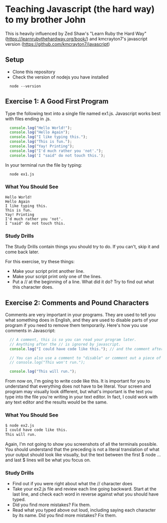 # Teaching Javascript (the hard way) to my brother John

This is heavily influenced by Zed Shaw's "Learn Ruby the Hard Way" (https://learnrubythehardway.org/book/) and kmcrayton7's javascript version (https://github.com/kmcrayton7/javascript)


## Setup

* Clone this repository
* Check the version of nodejs you have installed

```
  node --version
```

## Exercise 1: A Good First Program

Type the following text into a single file named ex1.js. Javascript works best with files ending in .js.

```javascript
  console.log("Hello World!");
  console.log("Hello Again");
  console.log("I like typing this.");
  console.log("This is fun.");
  console.log("Yay! Printing");
  console.log("I'd much rather you 'not'.");
  console.log('I "said" do not touch this.');
```

In your terminal run the file by typing:

```bash
  node ex1.js
```

### What You Should See

```
Hello World!
Hello Again
I like typing this.
This is fun.
Yay! Printing
I'd much rather you 'not'.
I "said" do not touch this.
```

### Study Drills

The Study Drills contain things you should try to do. If you can't, skip it and come back later.

For this exercise, try these things:

* Make your script print another line.
* Make your script print only one of the lines.
* Put a //  at the beginning of a line. What did it do? Try to find out what this character does.

## Exercise 2: Comments and Pound Characters

Comments are very important in your programs. They are used to tell you what something does in English, and they are used to disable parts of your program if you need to remove them temporarily. Here's how you use comments in Javascript:

```javascript
  // A comment, this is so you can read your program later.
  // Anything after the // is ignored by javascript.
  console.log("I could have code like this."); // and the comment after is ignored

  // You can also use a comment to "disable" or comment out a piece of code:
  // console.log("This won't run.");

  console.log("This will run.");
```

From now on, I'm going to write code like this. It is important for you to understand that everything does not have to be literal. Your screen and program may visually look different, but what's important is the text you type into the file you're writing in your text editor. In fact, I could work with any text editor and the results would be the same.

### What You Should See

```bash
$ node ex2.js
I could have code like this.
This will run.
```

Again, I'm not going to show you screenshots of all the terminals possible. You should understand that the preceding is not a literal translation of what your output should look like visually, but the text between the first $ node ... and last $ lines will be what you focus on.

### Study Drills

* Find out if you were right about what the // character does
* Take your ex2.js file and review each line going backward. Start at the last line, and check each word in reverse against what you should have typed.
* Did you find more mistakes? Fix them.
* Read what you typed above out loud, including saying each character by its name. Did you find more mistakes? Fix them.

